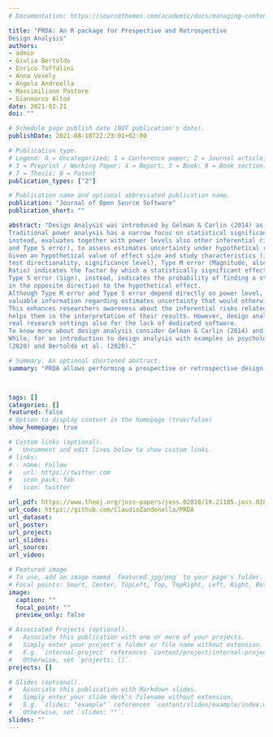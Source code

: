 ```yaml
---
# Documentation: https://sourcethemes.com/academic/docs/managing-content/

title: "PRDA: An R package for Prospective and Retrospective
Design Analysis"
authors:
- admin
- Giulia Bertoldo
- Enrico Toffalini
- Anna Vesely
- Angela Andreella
- Massimiliano Pastore
- Gianmarco Altoè
date: 2021-02-21
doi: ""

# Schedule page publish date (NOT publication's date).
publishDate: 2021-08-18T22:23:01+02:00

# Publication type.
# Legend: 0 = Uncategorized; 1 = Conference paper; 2 = Journal article;
# 3 = Preprint / Working Paper; 4 = Report; 5 = Book; 6 = Book section;
# 7 = Thesis; 8 = Patent
publication_types: ["2"]

# Publication name and optional abbreviated publication name.
publication: "Journal of Open Source Software"
publication_short: ""

abstract: "Design Analysis was introduced by Gelman & Carlin (2014) as an extension of Power Analysis.
Traditional power analysis has a narrow focus on statistical significance. Design analysis,
instead, evaluates together with power levels also other inferential risks (i.e., Type M error
and Type S error), to assess estimates uncertainty under hypothetical replications of a study.
Given an hypothetical value of effect size and study characteristics (i.e., sample size, statistical
test directionality, significance level), Type M error (Magnitude, also known as Exaggeration
Ratio) indicates the factor by which a statistically significant effect is on average exaggerated.
Type S error (Sign), instead, indicates the probability of finding a statistically significant result
in the opposite direction to the hypothetical effect.
Although Type M error and Type S error depend directly on power level, they underline
valuable information regarding estimates uncertainty that would otherwise be overlooked.
This enhances researchers awareness about the inferential risks related to their studies and
helps them in the interpretation of their results. However, design analysis is rarely applied in
real research settings also for the lack of dedicated software.
To know more about design analysis consider Gelman & Carlin (2014) and Lu et al. (2018).
While, for an introduction to design analysis with examples in psychology see Altoè et al.
(2020) and Bertoldo et al. (2020)."

# Summary. An optional shortened abstract.
summary: "PRDA allows performing a prospective or retrospective design analysis to evaluate inferential risks (i.e., power, Type M error, and Type S error) in a study considering Pearson’s correlation between two variables or mean comparisons (one-sample, paired, two-sample, and Welch’s t-test)."



tags: []
categories: []
featured: false
# Option to display content in the homepage (true/false)
show_homepage: true

# Custom links (optional).
#   Uncomment and edit lines below to show custom links.
# links:
# - name: Follow
#   url: https://twitter.com
#   icon_pack: fab
#   icon: twitter

url_pdf: https://www.theoj.org/joss-papers/joss.02810/10.21105.joss.02810.pdf
url_code: https://github.com/ClaudioZandonella/PRDA
url_dataset:
url_poster:
url_project:
url_slides:
url_source:
url_video:

# Featured image
# To use, add an image named `featured.jpg/png` to your page's folder. 
# Focal points: Smart, Center, TopLeft, Top, TopRight, Left, Right, BottomLeft, Bottom, BottomRight.
image:
  caption: ""
  focal_point: ""
  preview_only: false

# Associated Projects (optional).
#   Associate this publication with one or more of your projects.
#   Simply enter your project's folder or file name without extension.
#   E.g. `internal-project` references `content/project/internal-project/index.md`.
#   Otherwise, set `projects: []`.
projects: []

# Slides (optional).
#   Associate this publication with Markdown slides.
#   Simply enter your slide deck's filename without extension.
#   E.g. `slides: "example"` references `content/slides/example/index.md`.
#   Otherwise, set `slides: ""`.
slides: ""
---
```

